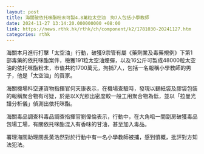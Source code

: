 ```yaml
---
layout: post
title: 海關破依托咪酯粉末可製4.8萬粒太空油　拘7人包括小學教師
date: 2024-11-27 13:14:20.000000000 +08:00
link: https://news.rthk.hk/rthk/ch/component/k2/1781030-20241127.htm
categories: rthk
---
```


海關本月進行打擊「太空油」行動，破獲9宗管有屬《藥劑業及毒藥規例》下第1部毒藥的依托咪酯案件，檢獲191粒太空油煙彈，以及16公斤可製成48000粒太空油的依托咪酯粉末，市值共約1700萬元，拘捕7人，包括一名報稱小學教師的男子，他是「太空油」的買家。

海關機場科空運貨物指揮官何天康表示，在機場查驗時，發現以錫紙袋及膠袋包裝的報稱聚合物有可疑，於是以X光照出密度較一般工用聚合物為低，並以「拉曼光譜分析儀」偵測出依托咪酯。

海關毒品調查科毒品調查指揮官劉偉倫表示，行動中，在大角咀一間劏房破獲毒品包場工場，有關依托咪酯混入有香味的甘油，甚至加入毒品。

署理海關助理關長黃浩然對於行動中有一名小學教師被捕，感到憤概，批評對方知法犯法。
